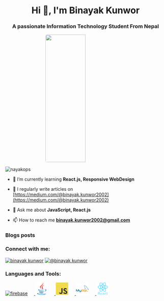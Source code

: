 <!-- https://d6f6d0kpz0gyr.cloudfront.net/uploads/images-archive/Blog/Gifs/coding.gif -->

<!DOCTYPE html>
<html lang="en">
<body>
    <h1 align="center">Hi 👋, I'm Binayak Kunwor</h1>
<h3 align="center">A passionate Information Technology Student From Nepal</h3>
<img src="https://d6f6d0kpz0gyr.cloudfront.net/uploads/images-archive/Blog/Gifs/coding.gif" alt="" width="50%" height="400px" style="border-radius: 5px; display: block; margin: 0 auto;">
<p align="left"> <img src="https://komarev.com/ghpvc/?username=nayakops&label=Profile%20views&color=0e75b6&style=flat" alt="nayakops" /> </p>

- 🌱 I’m currently learning **React.js, Responsive WebDesign**

- 📝 I regularly write articles on [https://medium.com/@binayak.kunwor2002](https://medium.com/@binayak.kunwor2002)

- 💬 Ask me about **JavaScript, React.js**

- 📫 How to reach me **binayak.kunwor2002@gmail.com**

### Blogs posts
<!-- BLOG-POST-LIST:START -->
<!-- BLOG-POST-LIST:END -->

<h3 align="left">Connect with me:</h3>
<p align="left">
<a href="https://linkedin.com/in/binayak kunwor" target="blank"><img align="center" src="https://raw.githubusercontent.com/rahuldkjain/github-profile-readme-generator/master/src/images/icons/Social/linked-in-alt.svg" alt="binayak kunwor" height="30" width="40" /></a>
<a href="https://medium.com/@binayak kunwor" target="blank"><img align="center" src="https://raw.githubusercontent.com/rahuldkjain/github-profile-readme-generator/master/src/images/icons/Social/medium.svg" alt="@binayak kunwor" height="30" width="40" /></a>
</p>
<h3 align="left">Languages and Tools:</h3>
<p align="left"> <a href="https://firebase.google.com/" target="_blank" rel="noreferrer"> <img src="https://www.vectorlogo.zone/logos/firebase/firebase-icon.svg" alt="firebase" width="40" height="40" style="margin-right:20px;"/> </a>
    <a href="https://www.java.com" target="_blank" rel="noreferrer"> <img src="https://raw.githubusercontent.com/devicons/devicon/master/icons/java/java-original.svg" alt="java" width="40" height="40" style="margin-right:20px;"/> </a>
    <a href="https://developer.mozilla.org/en-US/docs/Web/JavaScript" target="_blank" rel="noreferrer"> <img src="https://raw.githubusercontent.com/devicons/devicon/master/icons/javascript/javascript-original.svg" alt="javascript" width="40" height="40" style="margin-right:20px;"/> </a> 
    <a href="https://www.mysql.com/" target="_blank" rel="noreferrer"> <img src="https://raw.githubusercontent.com/devicons/devicon/master/icons/mysql/mysql-original-wordmark.svg" alt="mysql" width="40" height="40" style="margin-right:20px;"/> </a> 
    <a href="https://reactjs.org/" target="_blank" rel="noreferrer"> <img src="https://raw.githubusercontent.com/devicons/devicon/master/icons/react/react-original-wordmark.svg" alt="react" width="40" height="40"/> </a> </p>
</body>
</html>

